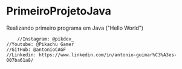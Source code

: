 # PrimeiroProjetoJava
Realizando primeiro programa em Java ("Hello World")

    	//Instagram: @pikdev_
	//Youtube: @Pikachu Gamer
	//GitHub: @antonioCAGF
	//Linkedin: https://www.linkedin.com/in/antonio-guimar%C3%A3es-007ba61a8/
